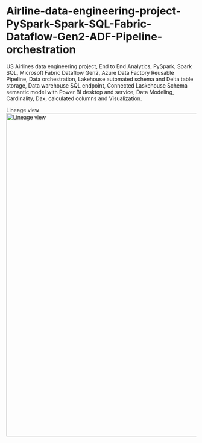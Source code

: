 # Airline-data-engineering-project-PySpark-Spark-SQL-Fabric-Dataflow-Gen2-ADF-Pipeline-orchestration
US Airlines data engineering project, End to End Analytics, PySpark, Spark SQL, Microsoft Fabric Dataflow Gen2, Azure Data Factory Reusable Pipeline, Data orchestration, Lakehouse automated schema and Delta table storage, Data warehouse SQL endpoint, Connected Laskehouse Schema semantic model with Power BI desktop and service, Data Modeling, Cardinality, Dax, calculated columns and Visualization. 

Lineage view
<img width="857" alt="Lineage view" src="https://github.com/user-attachments/assets/09a00dc9-91b3-4bcb-acde-8946954771b6">

